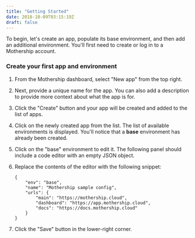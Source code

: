 ```yaml
---
title: "Getting Started"
date: 2018-10-09T03:15:19Z
draft: false
---
```


To begin, let's create an app, populate its base environment, and then add an additional environment.
You'll first need to create or log in to a Mothership account.

### Create your first app and environment
1. From the Mothership dashboard, select "New app" from the top right.
2. Next, provide a unique name for the app. You can also add a description to provide more context
   about what the app is for.
3. Click the "Create" button and your app will be created and added to the list of apps.
4. Click on the newly created app from the list. The list of available environments is displayed.
   You'll notice that a **base** environment has already been created.
5. Click on the "base" environment to edit it. The following panel should include a code editor
   with an empty JSON object.
6. Replace the contents of the editor with the following snippet:

   ```
   {
       "env": "base",
       "name": "Mothership sample config",
       "urls": {
           "main": "https://mothership.cloud",
           "dashboard": "https://app.mothership.cloud",
           "docs": "https://docs.mothership.cloud"
       }
   }
   ```

7. Click the "Save" button in the lower-right corner.